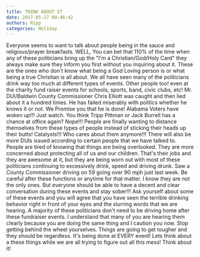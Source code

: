 ```yaml
---
title: THINK ABOUT IT
date: 2017-05-27 00:46:42
authors: Ripp
categories: Holiday
---
```


 Everyone seems to want to talk about people being in the sauce and religious/prayer breakfasts. WELL, You can bet that 110% of the time when any of these politicians bring up the "I'm a Christian/God/Holy Card" they always make sure they inform you first without you inquiring about it. These are the ones who don't know what being a God Loving person is or what being a true Christian is all about. We all have seen many of the politicians drink way too much at different types of events. Other people too! even at the charity fund raiser events for schools, sports, band, civic clubs, etc!   Mr. DUI/Baldwin County Commissioner Chris Elliott was caught and then lied about it a hundred times.  He has failed miserably  with politics whether he knows it or not. We Promise you that he is done!  Alabama Voters have woken up!!! Just watch. You think Tripp Pittman or Jack Burrell has a chance at office again? Nope!!!  People are finally wanting to distance themselves from these types of people instead of sticking their heads up their butts!  Catalysts!!! Who cares about them anymore!!! There will also be more DUIs issued according to certain people that we have talked to. People are tired of knowing that things are being overlooked. They are more concerned about protecting all of us and our children. That's their jobs and they are awesome at it, but they are being worn out with most of these politicians continuing to excessively drink, speed and driving drunk. Saw a County Commissioner driving on 59 going over 90 mph just last week. Be careful after these functions or anytime for that matter. I know they are not the only ones. But everyone should be able to have a decent and clear conversation during these events and stay sober!!!  Ask yourself about some of these events and you will agree that you have seen the terrible drinking behavior right in front of your eyes and the slurring words that we are hearing. A majority of these politicians don't need to be driving home after these fundraiser events. I understand that many of you are hearing them clearly because you are doing the same thing and I caution you now. Stop getting behind the wheel yourselves. Things are going to get tougher and they  should be regardless.  It's being done at EVERY event!  Lets think about a these things while we are all trying to figure out all this mess! Think about it!